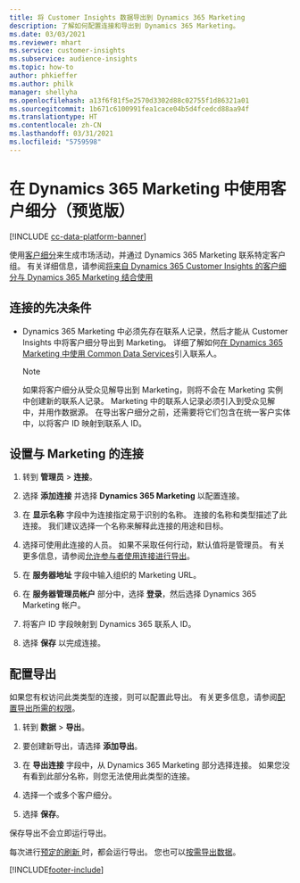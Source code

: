 ```yaml
---
title: 将 Customer Insights 数据导出到 Dynamics 365 Marketing
description: 了解如何配置连接和导出到 Dynamics 365 Marketing。
ms.date: 03/03/2021
ms.reviewer: mhart
ms.service: customer-insights
ms.subservice: audience-insights
ms.topic: how-to
author: phkieffer
ms.author: philk
manager: shellyha
ms.openlocfilehash: a13f6f81f5e2570d3302d88c02755f1d86321a01
ms.sourcegitcommit: 1b671c6100991fea1cace04b5d4fcedcd88aa94f
ms.translationtype: HT
ms.contentlocale: zh-CN
ms.lasthandoff: 03/31/2021
ms.locfileid: "5759598"
---
```

# <a name="use-segments-in-dynamics-365-marketing-preview"></a>在 Dynamics 365 Marketing 中使用客户细分（预览版）

[!INCLUDE [cc-data-platform-banner](../includes/cc-data-platform-banner.md)]

使用[客户细分](segments.md)来生成市场活动，并通过 Dynamics 365 Marketing 联系特定客户组。 有关详细信息，请参阅[将来自 Dynamics 365 Customer Insights 的客户细分与 Dynamics 365 Marketing 结合使用](/dynamics365/marketing/customer-insights-segments)

## <a name="prerequisite-for-a-connection"></a>连接的先决条件

- Dynamics 365 Marketing 中必须先存在联系人记录，然后才能从 Customer Insights 中将客户细分导出到 Marketing。 详细了解如何[在 Dynamics 365 Marketing 中使用 Common Data Services](connect-power-query.md)引入联系人。

  > [!NOTE]
  > 如果将客户细分从受众见解导出到 Marketing，则将不会在 Marketing 实例中创建新的联系人记录。 Marketing 中的联系人记录必须引入到受众见解中，并用作数据源。 在导出客户细分之前，还需要将它们包含在统一客户实体中，以将客户 ID 映射到联系人 ID。

## <a name="set-up-connection-to-marketing"></a>设置与 Marketing 的连接

1. 转到 **管理员** > **连接**。

1. 选择 **添加连接** 并选择 **Dynamics 365 Marketing** 以配置连接。

1. 在 **显示名称** 字段中为连接指定易于识别的名称。 连接的名称和类型描述了此连接。 我们建议选择一个名称来解释此连接的用途和目标。

1. 选择可使用此连接的人员。 如果不采取任何行动，默认值将是管理员。 有关更多信息，请参阅[允许参与者使用连接进行导出](connections.md#allow-contributors-to-use-a-connection-for-exports)。

1. 在 **服务器地址** 字段中输入组织的 Marketing URL。

1. 在 **服务器管理员帐户** 部分中，选择 **登录**，然后选择 Dynamics 365 Marketing 帐户。

1. 将客户 ID 字段映射到 Dynamics 365 联系人 ID。

1. 选择 **保存** 以完成连接。 

## <a name="configure-an-export"></a>配置导出

如果您有权访问此类类型的连接，则可以配置此导出。 有关更多信息，请参阅[配置导出所需的权限](export-destinations.md#set-up-a-new-export)。

1. 转到 **数据** > **导出**。

1. 要创建新导出，请选择 **添加导出**。

1. 在 **导出连接** 字段中，从 Dynamics 365 Marketing 部分选择连接。 如果您没有看到此部分名称，则您无法使用此类型的连接。

1. 选择一个或多个客户细分。

1. 选择 **保存**。

保存导出不会立即运行导出。

每次进行[预定的刷新 ](system.md#schedule-tab)时，都会运行导出。 您也可以[按需导出数据](export-destinations.md#run-exports-on-demand)。 

[!INCLUDE[footer-include](../includes/footer-banner.md)]
